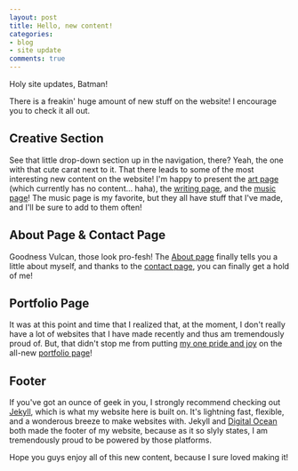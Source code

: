```yaml
---
layout: post
title: Hello, new content!
categories:
- blog
- site update
comments: true
---
```


<p class="lead">Holy site updates, Batman!</p> There is a freakin' huge amount of new stuff on the website! I encourage you to check it all out.

## Creative Section
See that little drop-down section up in the navigation, there? Yeah, the one with that cute carat next to it. That there leads to some of the most interesting new content on the website! I'm happy to present the [art page](/creative/art.html) (which currently has no content... haha), the [writing page](/creative/writing.html), and the [music page](/creative/music.html)! The music page is my favorite, but they all have stuff that I've made, and I'll be sure to add to them often!

## About Page & Contact Page
Goodness Vulcan, those look pro-fesh! The [About page](/about.html) finally tells you a little about myself, and thanks to the [contact page](/contact.html), you can finally get a hold of me!

## Portfolio Page
It was at this point and time that I realized that, at the moment, I don't really have a lot of websites that I have made recently and thus am tremendously proud of. But, that didn't stop me from putting [my one pride and joy](http://mcrot.mariahthornquest.com) on the all-new [portfolio page](/portfolio.html)!

## Footer
If you've got an ounce of geek in you, I strongly recommend checking out [Jekyll](http://jekyllrb.com), which is what my website here is built on. It's lightning fast, flexible, and a wonderous breeze to make websites with. Jekyll and [Digital Ocean](http://digitalocean.com) both made the footer of my website, because as it so slyly states, I am tremendously proud to be powered by those platforms.

Hope you guys enjoy all of this new content, because I sure loved making it!
